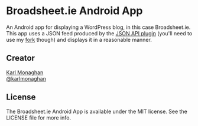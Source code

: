 Broadsheet.ie Android App
===========

An Android app for displaying a WordPress blog, in this case Broadsheet.ie. This app uses a JSON feed produced by the [JSON API plugin](http://wordpress.org/extend/plugins/json-api/) (you'll need to use my [fork](https://github.com/kmonaghan/wp-json-api) though) and displays it in a reasonable manner.

## Creator

[Karl Monaghan](http://github.com/kmonaghan)  
[@karlmonaghan](https://twitter.com/karlmonaghan)

## License

The Broadsheet.ie Android App is available under the MIT license. See the LICENSE file for more info.